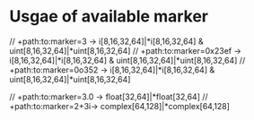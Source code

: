# Usgae of available marker


// +path:to:marker=3 -> i[8,16,32,64]|*i[8,16,32,64] & uint[8,16,32,64]|*uint[8,16,32,64]
// +path:to:marker=0x23ef -> i[8,16,32,64]|*i[8,16,32,64] & uint[8,16,32,64]|*uint[8,16,32,64]
// +path:to:marker=0o352 -> i[8,16,32,64]|*i[8,16,32,64] & uint[8,16,32,64]|*uint[8,16,32,64]

// +path:to:marker=3.0 -> float[32,64]|*float[32,64]
// +path:to:marker=2+3i-> complex[64,128]|*complex[64,128]
